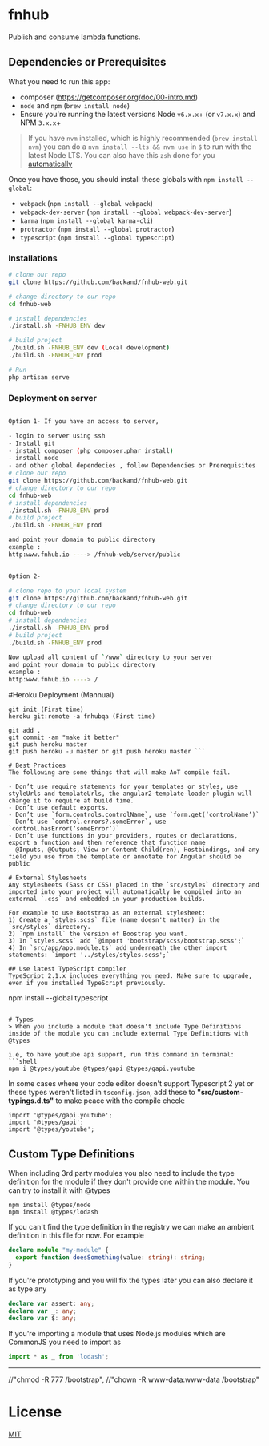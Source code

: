 # fnhub
Publish and consume lambda functions.


## Dependencies or Prerequisites
What you need to run this app:
* composer (https://getcomposer.org/doc/00-intro.md)
* `node` and `npm` (`brew install node`)
* Ensure you're running the latest versions Node `v6.x.x`+ (or `v7.x.x`) and NPM `3.x.x`+

> If you have `nvm` installed, which is highly recommended (`brew install nvm`) you can do a `nvm install --lts && nvm use` in `$` to run with the latest Node LTS. You can also have this `zsh` done for you [automatically](https://github.com/creationix/nvm#calling-nvm-use-automatically-in-a-directory-with-a-nvmrc-file) 

Once you have those, you should install these globals with `npm install --global`:
* `webpack` (`npm install --global webpack`)
* `webpack-dev-server` (`npm install --global webpack-dev-server`)
* `karma` (`npm install --global karma-cli`)
* `protractor` (`npm install --global protractor`)
* `typescript` (`npm install --global typescript`)

### Installations
```bash
# clone our repo
git clone https://github.com/backand/fnhub-web.git

# change directory to our repo
cd fnhub-web

# install dependencies
./install.sh -FNHUB_ENV dev

# build project
./build.sh -FNHUB_ENV dev (Local development)
./build.sh -FNHUB_ENV prod

# Run
php artisan serve

```

### Deployment on server
```bash

Option 1- If you have an access to server, 

- login to server using ssh
- Install git
- install composer (php composer.phar install)
- install node
- and other global dependecies , follow Dependencies or Prerequisites
# clone our repo
git clone https://github.com/backand/fnhub-web.git
# change directory to our repo
cd fnhub-web
# install dependencies
./install.sh -FNHUB_ENV prod
# build project
./build.sh -FNHUB_ENV prod

and point your domain to public directory
example : 
http:www.fnhub.io ----> /fnhub-web/server/public


Option 2-

# clone repo to your local system
git clone https://github.com/backand/fnhub-web.git
# change directory to our repo
cd fnhub-web
# install dependencies
./install.sh -FNHUB_ENV prod
# build project
./build.sh -FNHUB_ENV prod

Now upload all content of `/www` directory to your server
and point your domain to public directory
example : 
http:www.fnhub.io ----> /
```

#Heroku Deployment (Mannual)
```
git init (First time)
heroku git:remote -a fnhubqa (First time)

git add .
git commit -am "make it better"
git push heroku master
git push heroku -u master or git push heroku master ```

# Best Practices
The following are some things that will make AoT compile fail.

- Don’t use require statements for your templates or styles, use styleUrls and templateUrls, the angular2-template-loader plugin will change it to require at build time.
- Don’t use default exports.
- Don’t use `form.controls.controlName`, use `form.get(‘controlName’)`
- Don’t use `control.errors?.someError`, use `control.hasError(‘someError’)`
- Don’t use functions in your providers, routes or declarations, export a function and then reference that function name
- @Inputs, @Outputs, View or Content Child(ren), Hostbindings, and any field you use from the template or annotate for Angular should be public

# External Stylesheets
Any stylesheets (Sass or CSS) placed in the `src/styles` directory and imported into your project will automatically be compiled into an external `.css` and embedded in your production builds.

For example to use Bootstrap as an external stylesheet:
1) Create a `styles.scss` file (name doesn't matter) in the `src/styles` directory.
2) `npm install` the version of Boostrap you want.
3) In `styles.scss` add `@import 'bootstrap/scss/bootstrap.scss';`
4) In `src/app/app.module.ts` add underneath the other import statements: `import '../styles/styles.scss';`

## Use latest TypeScript compiler
TypeScript 2.1.x includes everything you need. Make sure to upgrade, even if you installed TypeScript previously.

```
npm install --global typescript
```

# Types
> When you include a module that doesn't include Type Definitions inside of the module you can include external Type Definitions with @types

i.e, to have youtube api support, run this command in terminal: 
```shell
npm i @types/youtube @types/gapi @types/gapi.youtube
``` 
In some cases where your code editor doesn't support Typescript 2 yet or these types weren't listed in ```tsconfig.json```, add these to **"src/custom-typings.d.ts"** to make peace with the compile check: 
```es6
import '@types/gapi.youtube';
import '@types/gapi';
import '@types/youtube';
```

## Custom Type Definitions
When including 3rd party modules you also need to include the type definition for the module
if they don't provide one within the module. You can try to install it with @types

```
npm install @types/node
npm install @types/lodash
```

If you can't find the type definition in the registry we can make an ambient definition in
this file for now. For example

```typescript
declare module "my-module" {
  export function doesSomething(value: string): string;
}
```


If you're prototyping and you will fix the types later you can also declare it as type any

```typescript
declare var assert: any;
declare var _: any;
declare var $: any;
```

If you're importing a module that uses Node.js modules which are CommonJS you need to import as

```typescript
import * as _ from 'lodash';
```
___

//"chmod -R 777 /bootstrap",
      //"chown -R www-data:www-data /bootstrap"

# License
 [MIT](/LICENSE)

